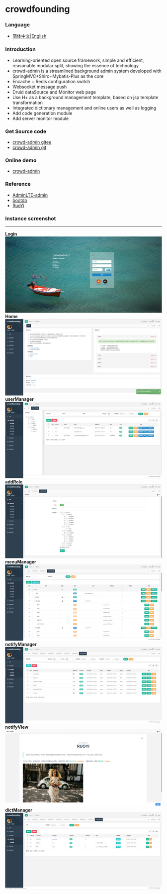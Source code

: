 # crowdfounding

### Language
- [简体中文](README.md)|[English](README_en.md)

### Introduction
- Learning-oriented open source framework, simple and efficient, reasonable modular split, showing the essence of technology
- crowd-admin is a streamlined background admin system developed with SpringMVC+Shiro+Mybatis-Plus as the core
- Encache + Redis configuration switch
- Websocket message push
- Druid dataSource and Monitor web page
- Use H+ as a background management template, based on jsp template transformation
- Integrated dictionary management and online users as well as logging
- Add code generation module
- Add server monitor module


### Get Source code
- [crowd-admin gitee](https://gitee.com/wayn111/crowdfounding)
- [crowd-admin git](https://github.com/wayn111/crowdfounding)

### Online demo
- <a href="http://wayn.xin" target="_blank">crowd-admin</a>

### Reference 
- [AdminLTE-admin](https://gitee.com/zhougaojun/KangarooAdmin/tree/master)
- [bootdo](https://gitee.com/lcg0124/bootdo)
- [RuoYi](https://gitee.com/y_project/RuoYi)

### Instance screenshot

-------------
__Login__
![Login](./crowdfounding-web/crowdfounding-img/系统登陆.png "系统登陆.png")
__Home__
![Home](./crowdfounding-web/crowdfounding-img/首页.png "首页.png")
__userManager__
![userManager](./crowdfounding-web/crowdfounding-img/用户管理.png "用户管理.png")
__addRole__
![addRole](./crowdfounding-web/crowdfounding-img/添加角色.png "添加角色.png")
__menuManager__
![menuManager](./crowdfounding-web/crowdfounding-img/菜单管理.png "菜单管理.png")
__notifyManager__
![notifyManager](./crowdfounding-web/crowdfounding-img/通知管理.png "通知管理.png")
__notifyView__
![notifyView](./crowdfounding-web/crowdfounding-img/查看通知.png "查看通知.png")
__dictManager__
![dictManager](./crowdfounding-web/crowdfounding-img/字典管理.png "字典管理.png")
